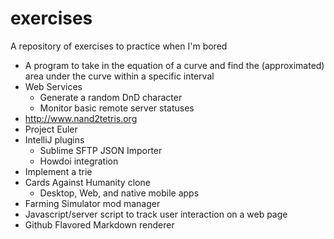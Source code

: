 exercises
=========

A repository of exercises to practice when I'm bored

* A program to take in the equation of a curve and find the (approximated) area under the curve within a specific interval
* Web Services
  * Generate a random DnD character
  * Monitor basic remote server statuses
* http://www.nand2tetris.org
* Project Euler
* IntelliJ plugins
  * Sublime SFTP JSON Importer
  * Howdoi integration
* Implement a trie
* Cards Against Humanity clone
  * Desktop, Web, and native mobile apps
* Farming Simulator mod manager
* Javascript/server script to track user interaction on a web page
* Github Flavored Markdown renderer
